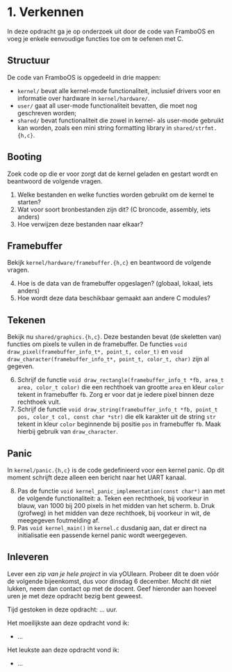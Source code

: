 # 1. Verkennen

In deze opdracht ga je op onderzoek uit door de code van FramboOS
en voeg je enkele eenvoudige functies toe om te oefenen met C.

## Structuur

De code van FramboOS is opgedeeld in drie mappen:

* `kernel/` bevat alle kernel-mode functionaliteit, inclusief drivers voor en informatie over hardware in `kernel/hardware/`.
* `user/` gaat all user-mode functionaliteit bevatten, die moet nog geschreven worden;
* `shared/` bevat functionaliteit die zowel in kernel- als user-mode gebruikt kan worden, zoals een mini string formatting library in `shared/strfmt.{h,c}`.

## Booting

Zoek code op die er voor zorgt dat de kernel geladen en gestart wordt en beantwoord de volgende vragen.

1.  Welke bestanden en welke functies worden gebruikt om de kernel te starten?
2.  Wat voor soort bronbestanden zijn dit? (C broncode, assembly, iets anders)
3.  Hoe verwijzen deze bestanden naar elkaar?

##  Framebuffer

Bekijk `kernel/hardware/framebuffer.{h,c}` en beantwoord de volgende vragen.

4.  Hoe is de data van de framebuffer opgeslagen? (globaal, lokaal, iets anders)
5.  Hoe wordt deze data beschikbaar gemaakt aan andere C modules?

## Tekenen

Bekijk nu `shared/graphics.{h,c}`.
Deze bestanden bevat (de skeletten van) functies om pixels te vullen in de framebuffer.
De functies `void draw_pixel(framebuffer_info_t*, point_t, color_t)` en `void draw_character(framebuffer_info_t*, point_t, color_t, char)` zijn al gegeven.

6.  Schrijf de functie `void draw_rectangle(framebuffer_info_t *fb, area_t area, color_t color)`
    die een rechthoek van grootte `area` en kleur `color` tekent in framebuffer `fb`.
    Zorg er voor dat je iedere pixel binnen deze rechthoek vult.
7.  Schrijf de functie `void draw_string(framebuffer_info_t *fb, point_t pos, color_t col, const char *str)`
    die elk karakter uit de string `str` tekent in kleur `color` beginnende bij positie `pos` in framebuffer `fb`.
    Maak hierbij gebruik van `draw_character`.

## Panic

In `kernel/panic.{h,c}` is de code gedefinieerd voor een kernel panic.
Op dit moment schrijft deze alleen een bericht naar het UART kanaal.

8.  Pas de functie `void kernel_panic_implementation(const char*)` aan met de volgende functionaliteit:
    a.  Teken een rechthoek, bij voorkeur in blauw, van 1000 bij 200 pixels in het midden van het scherm.
    b.  Druk (grofweg) in het midden van deze rechthoek, bij voorkeur in wit, de meegegeven foutmelding af.
9.  Pas `void kernel_main()` in `kernel.c` dusdanig aan, dat er direct na initialisatie een passende kernel panic wordt weergegeven.

## Inleveren

Lever een zip *van je hele project* in via yOUlearn.
Probeer dit te doen vóór de volgende bijeenkomst, dus voor dinsdag 6 december.
Mocht dit niet lukken, neem dan contact op met de docent.
Geef hieronder aan hoeveel uren je met deze opdracht bezig bent geweest.

Tijd gestoken in deze opdracht: ... uur.

Het moeilijkste aan deze opdracht vond ik:

* ...

Het leukste aan deze opdracht vond ik:

* ...